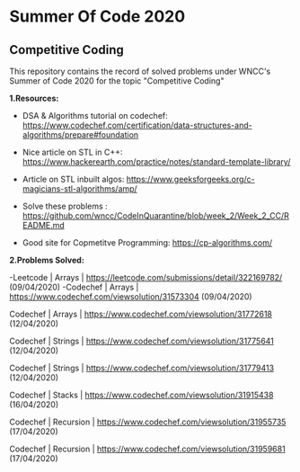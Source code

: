 # Summer Of Code 2020
## Competitive Coding
This repository contains the record of solved problems under WNCC's Summer of Code 2020 for the topic "Competitive Coding"

**1.Resources:**
- DSA & Algorithms tutorial on codechef: https://www.codechef.com/certification/data-structures-and-algorithms/prepare#foundation

- Nice article on STL in C++: https://www.hackerearth.com/practice/notes/standard-template-library/

- Article on STL inbuilt algos: https://www.geeksforgeeks.org/c-magicians-stl-algorithms/amp/

- Solve these problems : https://github.com/wncc/CodeInQuarantine/blob/week_2/Week_2_CC/README.md

- Good site for Copmetitve Programming: https://cp-algorithms.com/

 
**2.Problems Solved:**

-Leetcode | Arrays | https://leetcode.com/submissions/detail/322169782/ (09/04/2020)
-Codechef | Arrays |  https://www.codechef.com/viewsolution/31573304 (09/04/2020)

Codechef | Arrays |  https://www.codechef.com/viewsolution/31772618 (12/04/2020)

Codechef | Strings | https://www.codechef.com/viewsolution/31775641 (12/04/2020)

Codechef | Strings | https://www.codechef.com/viewsolution/31779413 (12/04/2020)

Codechef | Stacks | https://www.codechef.com/viewsolution/31915438 (16/04/2020)

Codechef | Recursion | https://www.codechef.com/viewsolution/31955735 (17/04/2020)

Codechef | Recursion | https://www.codechef.com/viewsolution/31959681 (17/04/2020)
